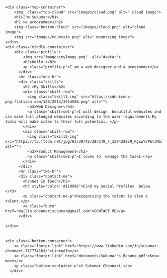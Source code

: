 <!DOCTYPE html>
<html lang="en">
<head>
    <meta charset="UTF-8">
    <meta http-equiv="X-UA-Compatible" content="IE=edge">
    <meta name="viewport" content="width=device-width, initial-scale=1.0">
    <title>Sukumar's Site</title>
    <link rel="stylesheet" href="css/style.css">
    <link href="https://fonts.googleapis.com/css2?family=Sacramento&display=swap" rel="stylesheet">
</head>

<body>

    <div class="top-container">
        <img  class="top-cloud" src="images/cloud.png" alt=" cloud image">
        <h1>I'm Sukumar</h1>
        <h2 >a programmer</h2>
        <img class="bottom-cloud" src="images/cloud.png" alt="cloud image">
        <img src="images/mountain.png" alt=" mountaing image">
    </div>
    <div class="middle-conatainer">
        <div class="profile">
            <img src="images\myImage.png"  alt="Avatar">
            <h2>Hello.</h2>
            <p class="profile-p">I am a web designer and a programmer</p>
          </div>
          <hr class="one-hr">
          <div class="skills">
            <h2 >My Skills</h2>
            <div class="skill-row">
              <img class="skill1-img" src="https://cdn-icons-png.flaticon.com/128/3914/3914588.png" alt="">
              <h3>Web Designer</h3>
              <p class="skillrow1-p">I will design  beautiful websites and can make full pledged websites according to the user requirements.My tools will make sites to their full potential. </p>
            </div>
            <div class="skill-row">
              <img class="skill2-img" src="https://t3.ftcdn.net/jpg/03/39/42/28/240_F_339422879_PgxwYzPbtzM5zVeNxn5tvUiAFonQnUT2.jpg" alt="">
              <h3>Product Management</h3>
              <p class="skillrow2-p">I loves to  manage the tasks.</p>
            </div>
          </div>
          <hr class="two-hr">
          <div class="contact-me">
            <h2>Get In Touch</h2>
            <h3 style="color: #11999E">Find my Social Profiles  below.</h3>
            <p class="contact-me-p">Recognising the talent is also a talent.</p>
            <a class="butn" href="mailto:chennarisukumar@gmail.com">CONTACT ME</a>
          </div>

    </div>


    <div class="bottom-container">
        <a class="footer-link" href="https://www.linkedin.com/in/sukumar-chennari-7177741b3/">LinkedIn</a>
        <a class="footer-link" href="documents/Sukumar's Resume.pdf">Know more</a>
        <p class="bottom-container-p">© Sukumar Chennari.</p>
      </div>
      
    
   
</body>
</html>

